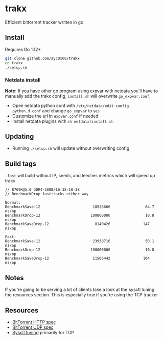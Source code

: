 # trakx

Efficient bittorrent tracker written in go.

## Install

Requires Go 1.12+

```sh
git clone github.com/syc0x00/trakx
cd trakx
./setup.sh
```

### Netdata install

**Note:** If you have other go program using expvar with netdata you'll have to manually add the trakx config, `install.sh` will overwrite `go_expvar.conf`.

* Open netdata python conf with `/etc/netdata/edit-config python.d.conf` and change `go_expvar` to `yes`
* Customize the url in `expvar.conf` if needed
* Install netdata plugins with `sh netdata/install.sh`

## Updating

* Running `./setup.sh` will update without overwriting config

## Build tags

`-fast` will build without IP, seeds, and leeches metrics which will speed up trakx

```
// 8700K@5.0 DDR4-3000/16-18-18-38
// BenchmarkDrop fasttracks either way

Normal:
BenchmarkSave-12                        18526666                64.7 ns/op
BenchmarkDrop-12                       100000000                10.8 ns/op
BenchmarkSaveDrop-12                     8140426               147   ns/op

Fast:
BenchmarkSave-12                        23938716                50.1 ns/op
BenchmarkDrop-12                       100000000                10.8 ns/op
BenchmarkSaveDrop-12                    11566442               104   ns/op
```

## Notes

If you're going to be serving a lot of clients take a look at the sysctl tuning the resources section. This is especially true if you're using the TCP tracker

## Resources

* [BitTorrent HTTP spec](https://wiki.theory.org/index.php/BitTorrentSpecification)
* [BitTorrent UDP spec](https://www.libtorrent.org/udp_tracker_protocol.html)
* [Sysctl tuning](https://wiki.mikejung.biz/Sysctl_tweaks) primarily for TCP
